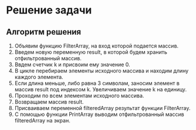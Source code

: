 # Решение задачи
## Алгоритм решения
1. Объявим функцию FilterArray, на вход которой подается массив.
1. Введем новую переменную result, в которой будем хранить отфильтрованный массив.
2. Ввдем счетчик k и присвоим ему значение 0.
3. В цикле перебираем элементы исходного массива и находим длину каждого элемента.
4. Если длина меньше, либо равна 3 символам, заносим элемент в массив result под индексом k. Увеличиваем значение k на единицу.
5. Проходим по всем элементам исходного массива.
6. Возвращаем массив result.
6. Присваиваем переменной filteredArray результат функции FilterArray.
7. С помощью функции PrintArray выводим отфильтрованный массив filteredArray на экран.
